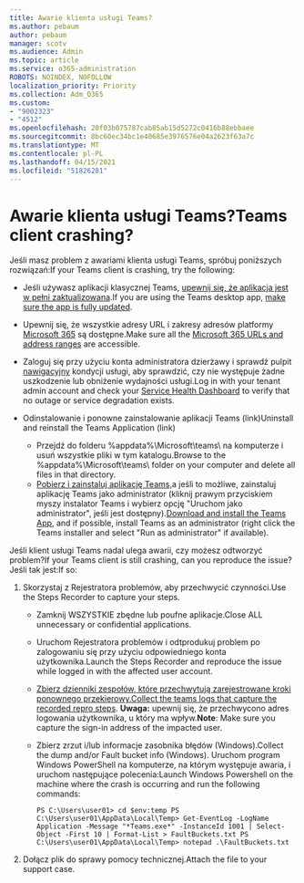 ```yaml
---
title: Awarie klienta usługi Teams?
ms.author: pebaum
author: pebaum
manager: scotv
ms.audience: Admin
ms.topic: article
ms.service: o365-administration
ROBOTS: NOINDEX, NOFOLLOW
localization_priority: Priority
ms.collection: Adm_O365
ms.custom:
- "9002323"
- "4512"
ms.openlocfilehash: 20f03b075787cab85ab15d5272c0416b88ebbaee
ms.sourcegitcommit: 8bc60ec34bc1e40685e3976576e04a2623f63a7c
ms.translationtype: MT
ms.contentlocale: pl-PL
ms.lasthandoff: 04/15/2021
ms.locfileid: "51826281"
---
```

# <a name="teams-client-crashing"></a><span data-ttu-id="910ac-102">Awarie klienta usługi Teams?</span><span class="sxs-lookup"><span data-stu-id="910ac-102">Teams client crashing?</span></span>

<span data-ttu-id="910ac-103">Jeśli masz problem z awariami klienta usługi Teams, spróbuj poniższych rozwiązań:</span><span class="sxs-lookup"><span data-stu-id="910ac-103">If your Teams client is crashing, try the following:</span></span>

- <span data-ttu-id="910ac-104">Jeśli używasz aplikacji klasycznej Teams, [upewnij się, że aplikacja jest w pełni zaktualizowana](https://support.office.com/article/Update-Microsoft-Teams-535a8e4b-45f0-4f6c-8b3d-91bca7a51db1).</span><span class="sxs-lookup"><span data-stu-id="910ac-104">If you are using the Teams desktop app, [make sure the app is fully updated](https://support.office.com/article/Update-Microsoft-Teams-535a8e4b-45f0-4f6c-8b3d-91bca7a51db1).</span></span>

- <span data-ttu-id="910ac-105">Upewnij się, że wszystkie adresy URL i zakresy adresów platformy [Microsoft 365](https://docs.microsoft.com/microsoftteams/connectivity-issues) są dostępne.</span><span class="sxs-lookup"><span data-stu-id="910ac-105">Make sure all the [Microsoft 365 URLs and address ranges](https://docs.microsoft.com/microsoftteams/connectivity-issues) are accessible.</span></span>

- <span data-ttu-id="910ac-106">Zaloguj się przy użyciu konta administratora dzierżawy i sprawdź pulpit [nawigacyjny](https://docs.microsoft.com/office365/enterprise/view-service-health) kondycji usługi, aby sprawdzić, czy nie występuje żadne uszkodzenie lub obniżenie wydajności usługi.</span><span class="sxs-lookup"><span data-stu-id="910ac-106">Log in with your tenant admin account and check your [Service Health Dashboard](https://docs.microsoft.com/office365/enterprise/view-service-health) to verify that no outage or service degradation exists.</span></span>

- <span data-ttu-id="910ac-107">Odinstalowanie i ponowne zainstalowanie aplikacji Teams (link)</span><span class="sxs-lookup"><span data-stu-id="910ac-107">Uninstall and reinstall the Teams Application (link)</span></span>
    - <span data-ttu-id="910ac-108">Przejdź do folderu %appdata%\Microsoft\teams\ na komputerze i usuń wszystkie pliki w tym katalogu.</span><span class="sxs-lookup"><span data-stu-id="910ac-108">Browse to the %appdata%\Microsoft\teams\ folder on your computer and delete all files in that directory.</span></span>
    - <span data-ttu-id="910ac-109">[Pobierz i zainstaluj aplikację Teams,](https://www.microsoft.com/microsoft-365/microsoft-teams/group-chat-software#office-DesktopAppDownload-ofoushy)a jeśli to możliwe, zainstaluj aplikację Teams jako administrator (kliknij prawym przyciskiem myszy instalator Teams i wybierz opcję "Uruchom jako administrator", jeśli jest dostępny).</span><span class="sxs-lookup"><span data-stu-id="910ac-109">[Download and install the Teams App](https://www.microsoft.com/microsoft-365/microsoft-teams/group-chat-software#office-DesktopAppDownload-ofoushy), and if possible, install Teams as an administrator (right click the Teams installer and select "Run as administrator" if available).</span></span>

<span data-ttu-id="910ac-110">Jeśli klient usługi Teams nadal ulega awarii, czy możesz odtworzyć problem?</span><span class="sxs-lookup"><span data-stu-id="910ac-110">If your Teams client is still crashing, can you reproduce the issue?</span></span> <span data-ttu-id="910ac-111">Jeśli tak jest:</span><span class="sxs-lookup"><span data-stu-id="910ac-111">If so:</span></span>

1. <span data-ttu-id="910ac-112">Skorzystaj z Rejestratora problemów, aby przechwycić czynności.</span><span class="sxs-lookup"><span data-stu-id="910ac-112">Use the Steps Recorder to capture your steps.</span></span>
    - <span data-ttu-id="910ac-113">Zamknij WSZYSTKIE zbędne lub poufne aplikacje.</span><span class="sxs-lookup"><span data-stu-id="910ac-113">Close ALL unnecessary or confidential applications.</span></span>
    - <span data-ttu-id="910ac-114">Uruchom Rejestratora problemów i odtprodukuj problem po zalogowaniu się przy użyciu odpowiedniego konta użytkownika.</span><span class="sxs-lookup"><span data-stu-id="910ac-114">Launch the Steps Recorder and reproduce the issue while logged in with the affected user account.</span></span>
    - <span data-ttu-id="910ac-115">[Zbierz dzienniki zespołów, które przechwytują zarejestrowane kroki ponownego przekierowy.](https://docs.microsoft.com/microsoftteams/log-files)</span><span class="sxs-lookup"><span data-stu-id="910ac-115">[Collect the teams logs that capture the recorded repro steps](https://docs.microsoft.com/microsoftteams/log-files).</span></span> <span data-ttu-id="910ac-116">**Uwaga:** upewnij się, że przechwycono adres logowania użytkownika, u który ma wpływ.</span><span class="sxs-lookup"><span data-stu-id="910ac-116">**Note**: Make sure you capture the sign-in address of the impacted user.</span></span>
    - <span data-ttu-id="910ac-117">Zbierz zrzut i/lub informacje zasobnika błędów (Windows).</span><span class="sxs-lookup"><span data-stu-id="910ac-117">Collect the dump and/or Fault bucket info (Windows).</span></span> <span data-ttu-id="910ac-118">Uruchom program Windows PowerShell na komputerze, na którym występuje awaria, i uruchom następujące polecenia:</span><span class="sxs-lookup"><span data-stu-id="910ac-118">Launch Windows Powershell on the machine where the crash is occurring and run the following commands:</span></span>

        `
        PS C:\Users\user01> cd $env:temp
        PS C:\Users\user01\AppData\Local\Temp> Get-EventLog -LogName Application -Message "*Teams.exe*" -InstanceId 1001 | Select-Object -First 10 | Format-List > FaultBuckets.txt
        PS C:\Users\user01\AppData\Local\Temp> notepad .\FaultBuckets.txt
        `
    
2. <span data-ttu-id="910ac-119">Dołącz plik do sprawy pomocy technicznej.</span><span class="sxs-lookup"><span data-stu-id="910ac-119">Attach the file to your support case.</span></span>
